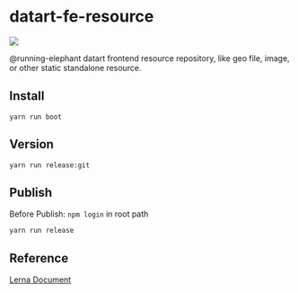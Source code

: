 # datart-fe-resource

[![](https://data.jsdelivr.com/v1/package/npm/stephen-datart-fe-geo/badge)](https://www.jsdelivr.com/package/npm/stephen-datart-fe-geo)

@running-elephant datart frontend resource repository, like geo file, image, or other static standalone resource.

## Install

`yarn run boot`

## Version

`yarn run release:git`

## Publish

Before Publish: `npm login` in root path

`yarn run release`

## Reference

[Lerna Document](https://www.lernajs.cn/)
